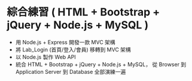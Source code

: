 # 綜合練習 ( HTML + Bootstrap + jQuery + Node.js + MySQL )
- 用 Node.js + Express 開發一款 MVC 架構
- 將 Lab_Login (首頁/登入/會員) 移轉到 MVC 架構
- 以 Node.js 製作 Web API
- 統合 HTML + Bootstrap + jQuery + Node.js + MySQL，
  從 Browser 到 Application Server 到 Database 全部演練一遍